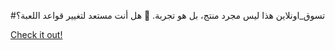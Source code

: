 #تسوق_اونلاين هذا ليس مجرد منتج، بل هو تجربة. 🎁 هل أنت مستعد لتغيير قواعد اللعبة؟

[Check it out!](https://www.facebook.com/share/17TW2PL6Tj/)